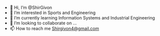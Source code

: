 - 👋 Hi, I’m @ShirGivon
- 👀 I’m interested in Sports and Engineering
- 🌱 I’m currently learning Information Systems and Industrial Engineering
- 💞️ I’m looking to collaborate on ...
- 📫 How to reach me Shirgivon4@gmail.com

<!---
ShirGivon/ShirGivon is a ✨ special ✨ repository because its `README.md` (this file) appears on your GitHub profile.
You can click the Preview link to take a look at your changes.
--->
